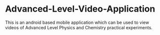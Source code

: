 # Advanced-Level-Video-Application
This is an android based mobile application which can be used to view videos of Advanced Level Physics and Chemistry practical experiments.

